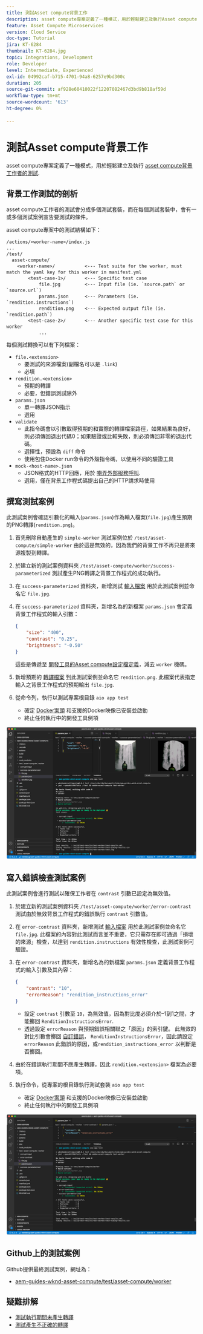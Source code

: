 ```yaml
---
title: 測試Asset compute背景工作
description: asset compute專案定義了一種模式，用於輕鬆建立及執行Asset compute背景工作的測試。
feature: Asset Compute Microservices
version: Cloud Service
doc-type: Tutorial
jira: KT-6284
thumbnail: KT-6284.jpg
topic: Integrations, Development
role: Developer
level: Intermediate, Experienced
exl-id: 04992caf-b715-4701-94a8-6257e9bd300c
duration: 205
source-git-commit: af928e60410022f12207082467d3bd9b818af59d
workflow-type: tm+mt
source-wordcount: '613'
ht-degree: 0%

---
```


# 測試Asset compute背景工作

asset compute專案定義了一種模式，用於輕鬆建立及執行 [asset compute背景工作者的測試](https://experienceleague.adobe.com/docs/asset-compute/using/extend/test-custom-application.html).

## 背景工作測試的剖析

asset compute工作者的測試會分成多個測試套裝，而在每個測試套裝中，會有一或多個測試案例宣告要測試的條件。

asset compute專案中的測試結構如下：

```
/actions/<worker-name>/index.js
...
/test/
  asset-compute/
    <worker-name>/           <--- Test suite for the worker, must match the yaml key for this worker in manifest.yml
        <test-case-1>/       <--- Specific test case 
            file.jpg         <--- Input file (ie. `source.path` or `source.url`)
            params.json      <--- Parameters (ie. `rendition.instructions`)
            rendition.png    <--- Expected output file (ie. `rendition.path`)
        <test-case-2>/       <--- Another specific test case for this worker
            ...
```

每個測試轉換可以有下列檔案：

+ `file.<extension>`
   + 要測試的來源檔案(副檔名可以是 `.link`)
   + 必填
+ `rendition.<extension>`
   + 預期的轉譯
   + 必要，但錯誤測試除外
+ `params.json`
   + 單一轉譯JSON指示
   + 選用
+ `validate`
   + 此指令碼會以引數取得預期的和實際的轉譯檔案路徑，如果結果為良好，則必須傳回退出代碼0；如果驗證或比較失敗，則必須傳回非零的退出代碼。
   + 選擇性，預設為 `diff` 命令
   + 使用包住Docker run命令的外殼指令碼，以使用不同的驗證工具
+ `mock-<host-name>.json`
   + JSON格式的HTTP回應，用於 [嘲弄外部服務呼叫](https://www.mock-server.com/mock_server/creating_expectations.html).
   + 選用，僅在背景工作程式碼提出自己的HTTP請求時使用

## 撰寫測試案例

此測試案例會確認引數化的輸入(`params.json`)作為輸入檔案(`file.jpg`)產生預期的PNG轉譯(`rendition.png`)。

1. 首先刪除自動產生的 `simple-worker` 測試案例位於 `/test/asset-compute/simple-worker` 由於這是無效的，因為我們的背景工作不再只是將來源複製到轉譯。
1. 於建立新的測試案例資料夾 `/test/asset-compute/worker/success-parameterized` 測試產生PNG轉譯之背景工作程式的成功執行。
1. 在 `success-parameterized` 資料夾，新增測試 [輸入檔案](./assets/test/success-parameterized/file.jpg) 用於此測試案例並命名它 `file.jpg`.
1. 在 `success-parameterized` 資料夾，新增名為的新檔案 `params.json` 會定義背景工作程式的輸入引數：

   ```json
   { 
       "size": "400",
       "contrast": "0.25",
       "brightness": "-0.50"
   }
   ```

   這些是傳遞至 [開發工具的Asset compute設定檔定義](../develop/development-tool.md)，減去 `worker` 機碼。

1. 新增預期的 [轉譯檔案](./assets/test/success-parameterized/rendition.png) 到此測試案例並命名它 `rendition.png`. 此檔案代表指定輸入之背景工作程式的預期輸出 `file.jpg`.
1. 從命令列，執行以測試專案根目錄 `aio app test`
   + 確定 [Docker案頭](../set-up/development-environment.md#docker) 和支援的Docker映像已安裝並啟動
   + 終止任何執行中的開發工具例項

![測試 — 成功 ](./assets/test/success-parameterized/result.png)

## 寫入錯誤檢查測試案例

此測試案例會進行測試以確保工作者在 `contrast` 引數已設定為無效值。

1. 於建立新的測試案例資料夾 `/test/asset-compute/worker/error-contrast` 測試由於無效背景工作程式的錯誤執行 `contrast` 引數值。
1. 在 `error-contrast` 資料夾，新增測試 [輸入檔案](./assets/test/error-contrast/file.jpg) 用於此測試案例並命名它 `file.jpg`. 此檔案的內容對此測試而言並不重要，它只需存在即可通過「損壞的來源」檢查，以達到 `rendition.instructions` 有效性檢查，此測試案例可驗證。
1. 在 `error-contrast` 資料夾，新增名為的新檔案 `params.json` 定義背景工作程式的輸入引數及其內容：

   ```json
   {
       "contrast": "10",
       "errorReason": "rendition_instructions_error"
   }
   ```

   + 設定 `contrast` 引數至 `10`，為無效值，因為對比度必須介於–1到1之間，才能擲回 `RenditionInstructionsError`.
   + 透過設定 `errorReason` 與預期錯誤相關聯之「原因」的索引鍵。 此無效的對比引數會擲回 [自訂錯誤](../develop/worker.md#errors)， `RenditionInstructionsError`，因此請設定 `errorReason` 此錯誤的原因，或`rendition_instructions_error` 以判斷是否擲回。

1. 由於在錯誤執行期間不應產生轉譯，因此 `rendition.<extension>` 檔案為必要項。
1. 執行命令，從專案的根目錄執行測試套裝 `aio app test`
   + 確定 [Docker案頭](../set-up/development-environment.md#docker) 和支援的Docker映像已安裝並啟動
   + 終止任何執行中的開發工具例項

![測試 — 錯誤對比](./assets/test/error-contrast/result.png)

## Github上的測試案例

Github提供最終測試案例，網址為：

+ [aem-guides-wknd-asset-compute/test/asset-compute/worker](https://github.com/adobe/aem-guides-wknd-asset-compute/tree/master/test/asset-compute/worker)

## 疑難排解

+ [測試執行期間未產生轉譯](../troubleshooting.md#test-no-rendition-generated)
+ [測試產生不正確的轉譯](../troubleshooting.md#tests-generates-incorrect-rendition)

